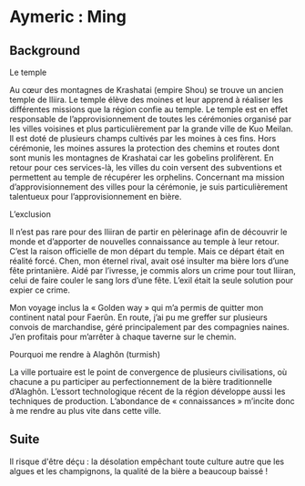 Aymeric : Ming
==============

Background
----------

Le temple

Au cœur des montagnes de Krashatai (empire Shou) se trouve un ancien temple de lliira.
Le temple élève des moines et leur apprend à réaliser les différentes missions que la
région confie au temple. Le temple est en effet responsable de l’approvisionnement de
toutes les cérémonies organisé par les villes voisines et plus particulièrement par la
grande ville de Kuo Meilan. Il est doté de plusieurs champs cultivés par les moines à ces
fins. Hors cérémonie, les moines assures la protection des chemins et routes dont sont
munis les montagnes de Krashatai car les gobelins prolifèrent. En retour pour ces
services-là, les villes du coin versent des subventions et permettent au temple de
récupérer les orphelins. Concernant ma mission d’approvisionnement des villes pour la
cérémonie, je suis particulièrement talentueux pour l’approvisionnement en bière.

L’exclusion

Il n’est pas rare pour des lliiran de partir en pèlerinage afin de découvrir le monde et
d’apporter de nouvelles connaissance au temple à leur retour. C’est la raison officielle de
mon départ du temple. Mais ce départ était en réalité forcé. Chen, mon éternel rival,
avait osé insulter ma bière lors d’une fête printanière. Aidé par l’ivresse, je commis alors
un crime pour tout lliiran, celui de faire couler le sang lors d’une fête. L’exil était la seule
solution pour expier ce crime.

Mon voyage inclus la « Golden way » qui m’a permis de quitter mon continent natal pour
Faerûn. En route, j’ai pu me greffer sur plusieurs convois de marchandise, géré
principalement par des compagnies naines. J’en profitais pour m’arrêter à chaque
taverne sur le chemin.

Pourquoi me rendre à Alaghôn (turmish)

La ville portuaire est le point de convergence de plusieurs civilisations, où chacune a pu
participer au perfectionnement de la bière traditionnelle d’Alaghôn. L’essort
technologique récent de la région développe aussi les techniques de production.
L’abondance de « connaissances » m’incite donc à me rendre au plus vite dans cette ville.

Suite
-----

Il risque d'être déçu : la désolation empêchant toute culture autre que les algues et les champignons, la qualité de la bière a beaucoup baissé !
